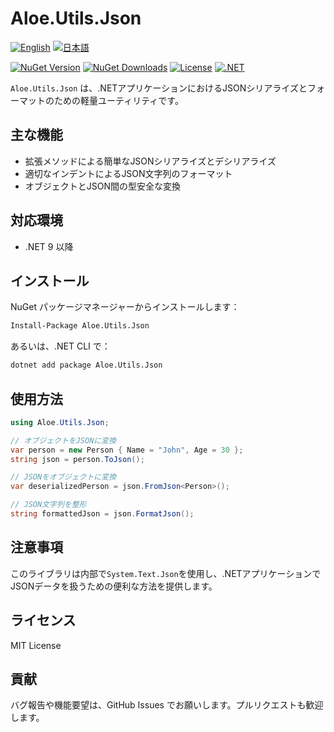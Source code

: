 # Aloe.Utils.Json

[![English](https://img.shields.io/badge/Language-English-blue)](./README.md)
[![日本語](https://img.shields.io/badge/言語-日本語-blue)](./README.ja.md)

[![NuGet Version](https://img.shields.io/nuget/v/Aloe.Utils.Json.svg)](https://www.nuget.org/packages/Aloe.Utils.Json)
[![NuGet Downloads](https://img.shields.io/nuget/dt/Aloe.Utils.Json.svg)](https://www.nuget.org/packages/Aloe.Utils.Json)
[![License](https://img.shields.io/github/license/ted-sharp/aloe-utils-json.svg)](LICENSE)
[![.NET](https://img.shields.io/badge/.NET-9.0-blue.svg)](https://dotnet.microsoft.com/download/dotnet/9.0)

`Aloe.Utils.Json` は、.NETアプリケーションにおけるJSONシリアライズとフォーマットのための軽量ユーティリティです。

## 主な機能

* 拡張メソッドによる簡単なJSONシリアライズとデシリアライズ
* 適切なインデントによるJSON文字列のフォーマット
* オブジェクトとJSON間の型安全な変換

## 対応環境

* .NET 9 以降

## インストール

NuGet パッケージマネージャーからインストールします：

```cmd
Install-Package Aloe.Utils.Json
```

あるいは、.NET CLI で：

```cmd
dotnet add package Aloe.Utils.Json
```

## 使用方法

```csharp
using Aloe.Utils.Json;

// オブジェクトをJSONに変換
var person = new Person { Name = "John", Age = 30 };
string json = person.ToJson();

// JSONをオブジェクトに変換
var deserializedPerson = json.FromJson<Person>();

// JSON文字列を整形
string formattedJson = json.FormatJson();
```

## 注意事項

このライブラリは内部で`System.Text.Json`を使用し、.NETアプリケーションでJSONデータを扱うための便利な方法を提供します。

## ライセンス

MIT License

## 貢献

バグ報告や機能要望は、GitHub Issues でお願いします。プルリクエストも歓迎します。
